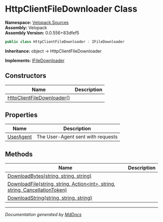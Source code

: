 ﻿<!--  
  <auto-generated>   
    The contents of this file were generated by a tool.  
    Changes to this file may be list if the file is regenerated  
  </auto-generated>   
-->

# HttpClientFileDownloader Class

**Namespace:** [Velopack.Sources](../index.md)  
**Assembly:** Velopack  
**Assembly Version:** 0.0.556+83dfef5

```csharp
public class HttpClientFileDownloader : IFileDownloader
```

**Inheritance:** object → HttpClientFileDownloader

**Implements:** [IFileDownloader](../IFileDownloader/index.md)

## Constructors

| Name                                                | Description |
| --------------------------------------------------- | ----------- |
| [HttpClientFileDownloader()](constructors/index.md) |             |

## Properties

| Name                                 | Description                        |
| ------------------------------------ | ---------------------------------- |
| [UserAgent](properties/UserAgent.md) | The User\-Agent sent with requests |

## Methods

| Name                                                                                                      | Description |
| --------------------------------------------------------------------------------------------------------- | ----------- |
| [DownloadBytes(string, string, string)](methods/DownloadBytes.md)                                         |             |
| [DownloadFile(string, string, Action\<int\>, string, string, CancellationToken)](methods/DownloadFile.md) |             |
| [DownloadString(string, string, string)](methods/DownloadString.md)                                       |             |

___

*Documentation generated by [MdDocs](https://github.com/ap0llo/mddocs)*

